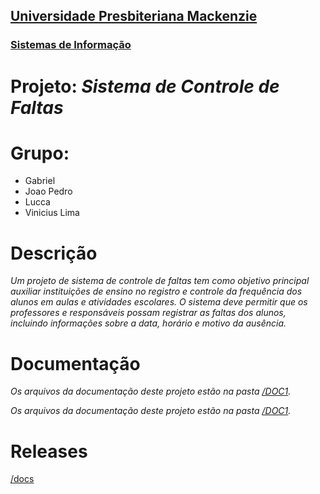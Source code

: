 <h2><a href= "https://www.mackenzie.br">Universidade Presbiteriana Mackenzie</a></h2>
<h3><a href= "https://www.mackenzie.br/graduacao/sao-paulo-higienopolis/sistemas-de-informacao">Sistemas de Informação</a></h3>



# Projeto: *Sistema de Controle de Faltas*

# Grupo: 
- Gabriel
- Joao Pedro
- Lucca
- Vinicius Lima

# Descrição

*Um projeto de sistema de controle de faltas tem como objetivo principal auxiliar instituições de ensino no registro e controle da frequência dos alunos em aulas e atividades escolares. O sistema deve permitir que os professores e responsáveis possam registrar as faltas dos alunos, incluindo informações sobre a data, horário e motivo da ausência.*

# Documentação

*Os arquivos da documentação deste projeto estão na pasta [/DOC1](/doc1).*

*Os arquivos da documentação deste projeto estão na pasta [/DOC1](/DOC1).*


# Releases

[/docs](/docs)


